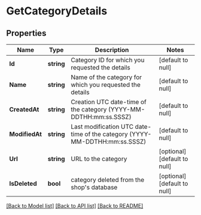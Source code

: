 # GetCategoryDetails

## Properties
Name | Type | Description | Notes
------------ | ------------- | ------------- | -------------
**Id** | **string** | Category ID for which you requested the details | [default to null]
**Name** | **string** | Name of the category for which you requested the details | [default to null]
**CreatedAt** | **string** | Creation UTC date-time of the category (YYYY-MM-DDTHH:mm:ss.SSSZ) | [default to null]
**ModifiedAt** | **string** | Last modification UTC date-time of the category (YYYY-MM-DDTHH:mm:ss.SSSZ) | [default to null]
**Url** | **string** | URL to the category | [optional] [default to null]
**IsDeleted** | **bool** | category deleted from the shop&#39;s database | [optional] [default to null]

[[Back to Model list]](../README.md#documentation-for-models) [[Back to API list]](../README.md#documentation-for-api-endpoints) [[Back to README]](../README.md)


